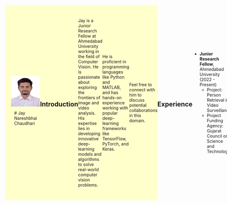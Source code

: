 <div style="background-color: #ffffcc; display: flex; justify-content: space-between; align-items: center; padding: 20px;">
  <div style="flex: 1; text-align: left;">
    <img src="DSC_1776_soft.jpg" alt="Profile Picture" width="100" height="100">
  <div style="flex: 2; text-align: left; padding: 10px;">
    # Jay Nareshbhai Chaudhari
  </div>
</div>

## Introduction

Jay is a Junior Research Fellow at Ahmedabad University working in the field of Computer Vision. He is passionate about exploring the frontiers of image and video analysis. His expertise lies in developing innovative deep-learning models and algorithms to solve real-world computer vision problems.

He is proficient in programming languages like Python and MATLAB, and has hands-on experience working with popular deep-learning frameworks like TensorFlow, PyTorch, and Keras.

Feel free to connect with him to discuss potential collaborations in this domain.

---

## Experience

- **Junior Research Fellow**, Ahmedabad University (2022 - Present)
  - Project: Person Retrieval in Video Surveillance
  - Project Funding Agency: Gujarat Council on Science and Technology

---

## Education

- **M.Eng in Automatic Control & Robotics**, The Maharaja Sayajirao University of Baroda (2022)
- **B.Tech in Electrical Engineering**, Institute of Infrastructure Technology Research and Management (2019)

---

## Projects

### Person Retrieval in Video Surveillance (Aug 2022 - Present)
- Person retrieval in video surveillance using textual queries involves searching for specific individuals based on textual descriptions. By utilizing multi-attribute learning, this approach enables efficient and accurate identification of persons of interest, aiding in forensic investigations and enhancing overall security measures.

### Sleep Stage Classification using Machine Learning Algorithms (Oct 2021 - Aug 2022)
- The sleep stage classification project achieved the highest accuracy of 91% in ensemble techniques of multiple models. The features extracted were the biorthogonal wavelet filters. The major impact of this research is to reduce the biasness in the imbalanced dataset. The imbalanced dataset was handled by configuring a new adaptive loss function.

### Microbial Fuel Cell (Jan 2019 - May 2019)
- MFC was built as a working prototype of a double-chamber microbial fuel cell using sewage water. MFC gave 3 Volts and 5 mA current.

### Wind Speed Forecasting with Machine Learning Algorithms (Jul 2018 - May 2019)
- A model of ARIMA, Support Vector Regression (SVM), and Random Forest algorithms for wind speed forecasting. Of all the models, SVM was the best-performing model with an accuracy of 98%. This forecasting model managed to reduce the penalty of the wind farms by 40%.

---

## Poster

- [Generalization Study on Person Attribute Recognition](https://www.researchgate.net/publication/369857174_Generalization_Study_on_Person_Attribute_Recognition)

---

## Publications

- [Wavelet Transform Based Comparative Analysis of Wind Speed Forecasting Techniques](https://doi.org/10.1007/978-981-16-4663-8_11)

---

## Videos

[Introduction to Person Retrieval Project](https://youtu.be/xxB9zdMN52Q)

---

**Contact Information:** | [LinkedIn](https://www.linkedin.com/in/jaychaudhari21/) | [Github](https://github.com/jaicdev) | [Twitter](https://twitter.com/jai_chaudhari03) | [Medium](https://jaichaudhari.medium.com/) | [Kaggle](https://www.kaggle.com/jaychaudhari2110)
